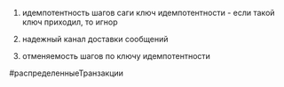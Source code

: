 1) идемпотентность шагов саги
ключ идемпотентности - если такой ключ приходил, то игнор

2) надежный канал доставки сообщений
3) отменяемость шагов по ключу идемпотентности

#распределенныеТранзакции